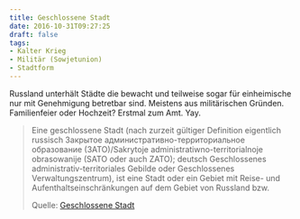 ```yaml
---
title: Geschlossene Stadt
date: 2016-10-31T09:27:25
draft: false
tags:
- Kalter Krieg
- Militär (Sowjetunion)
- Stadtform
---
```


Russland unterhält Städte die bewacht und teilweise sogar für einheimische nur mit Genehmigung betretbar
sind. Meistens aus militärischen Gründen. Familienfeier oder Hochzeit?
Erstmal zum Amt. Yay.


> Eine geschlossene Stadt (nach zurzeit gültiger Definition eigentlich
> russisch Закрытое административно-территориальное образование
> (ЗАТО)/Sakrytoje administratiwno-territorialnoje obrasowanije (SATO oder
> auch ZATO); deutsch Geschlossenes administrativ-territoriales Gebilde
> oder Geschlossenes Verwaltungszentrum), ist eine Stadt oder ein Gebiet
> mit Reise- und Aufenthaltseinschränkungen auf dem Gebiet von Russland
> bzw.
>
> Quelle: [Geschlossene Stadt](https://de.wikipedia.org/wiki/Geschlossene_Stadt)
